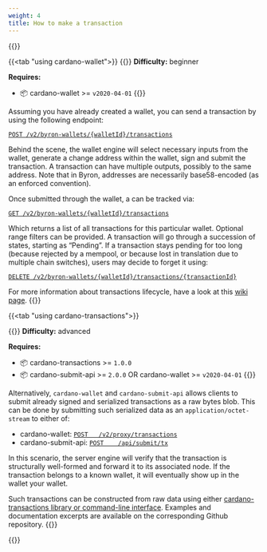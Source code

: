 ```yaml
---
weight: 4
title: How to make a transaction
---
```

{{<tabs>}}

{{<tab "using cardano-wallet">}}
{{<hint warning>}}
**Difficulty:** beginner

**Requires:**
- 📦 cardano-wallet >= `v2020-04-01`
{{</hint>}}

Assuming you have already created a wallet, you can send a transaction by using the following endpoint:

[`POST /v2/byron-wallets/{walletId}/transactions`](https://input-output-hk.github.io/cardano-wallet/api/edge/#operation/postByronTransaction)

Behind the scene, the wallet engine will select necessary inputs from the wallet, generate a change address within the wallet, sign and submit the transaction. A transaction can have multiple outputs, possibly to the same address. Note that in Byron, addresses are necessarily base58-encoded (as an enforced convention).

Once submitted through the wallet, a can be tracked via:

[`GET /v2/byron-wallets/{walletId}/transactions`](https://input-output-hk.github.io/cardano-wallet/api/edge/#operation/listByronTransactions)

Which returns a list of all transactions for this particular wallet. Optional range filters can be provided. A transaction will go through a succession of states, starting as “Pending”. If a transaction stays pending for too long (because rejected by a mempool, or because lost in translation due to multiple chain switches), users may decide to forget it using:

[`DELETE /v2/byron-wallets/{walletId}/transactions/{transactionId}`](https://input-output-hk.github.io/cardano-wallet/api/edge/#operation/deleteByronTransaction)

For more information about transactions lifecycle, have a look at this [wiki page](https://github.com/input-output-hk/cardano-wallet/wiki/About-Transactions-Lifecycle).
{{</tab>}}


{{<tab "using cardano-transactions">}}

{{<hint warning>}}
**Difficulty:** advanced

**Requires:**
- 📦 cardano-transactions >= `1.0.0`
- 📦 cardano-submit-api >= `2.0.0` OR cardano-wallet >= `v2020-04-01`
{{</hint>}}

Alternatively, `cardano-wallet` and `cardano-submit-api` allows clients to submit already signed and serialized transactions as a raw bytes blob. This can be done by submitting such serialized data as an `application/octet-stream` to either of:

- cardano-wallet: [`POST   /v2/proxy/transactions`](https://input-output-hk.github.io/cardano-wallet/api/edge/#operation/postExternalTransaction)
- cardano-submit-api: [`POST    /api/submit/tx`](https://input-output-hk.github.io/cardano-rest/submit-api/#operation/postTransaction)

In this scenario, the server engine will verify that the transaction is structurally well-formed and forward it to its associated node. If the transaction belongs to a known wallet, it will eventually show up in the wallet your wallet.

Such transactions can be constructed from raw data using either [cardano-transactions library or command-line interface](https://github.com/input-output-hk/cardano-transactions). Examples and documentation excerpts are available on the corresponding Github repository.
{{</tab>}}

{{</tabs>}}
